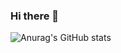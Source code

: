 ### Hi there 👋

![Anurag's GitHub stats](https://github-readme-stats.vercel.app/api?username=kartikbehl99&show_icons=true&theme=radical)

<!--
**kartikbehl99/kartikbehl99** is a ✨ _special_ ✨ repository because its `README.md` (this file) appears on your GitHub profile.

Here are some ideas to get you started:

- 🔭 I’m currently working on ...
- 🌱 I’m currently learning ...
- 👯 I’m looking to collaborate on ...
- 🤔 I’m looking for help with ...
- 💬 Ask me about ...
- 📫 How to reach me: ...
- 😄 Pronouns: ...
- ⚡ Fun fact: ...
-->
